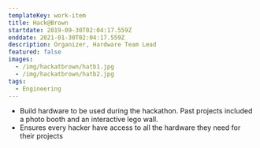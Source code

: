 ```yaml
---
templateKey: work-item
title: Hack@Brown
startdate: 2019-09-30T02:04:17.559Z
enddate: 2021-01-30T02:04:17.559Z
description: Organizer, Hardware Team Lead
featured: false
images:
  - /img/hackatbrown/hatb1.jpg
  - /img/hackatbrown/hatb2.jpg
tags:
  - Engineering
---
```


- Build hardware to be used during the hackathon. Past projects included a photo booth and an interactive lego wall.
- Ensures every hacker have access to all the hardware they need for their projects
